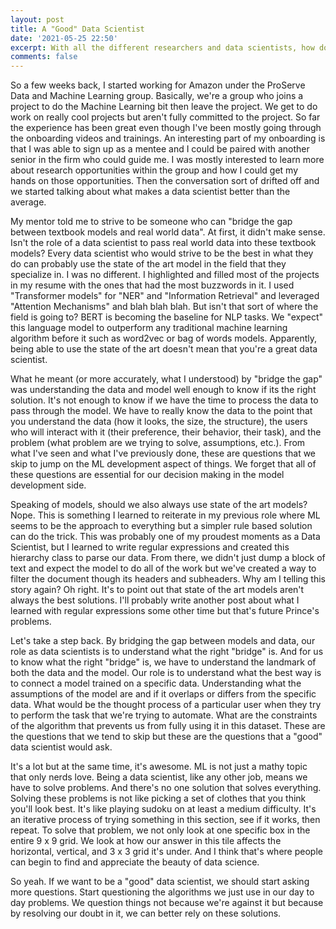 ```yaml
---
layout: post
title: A "Good" Data Scientist
date: '2021-05-25 22:50'
excerpt: With all the different researchers and data scientists, how does one stand out?
comments: false
---
```


So a few weeks back, I started working for Amazon under the ProServe Data and Machine Learning group. Basically, we're a group who joins a project to do the Machine Learning bit then leave the project. We get to do work on really cool projects but aren't fully committed to the project. So far the experience has been great even though I've been mostly going through the onboarding videos and trainings. An interesting part of my onboarding is that I was able to sign up as a mentee and I could be paired with another senior in the firm who could guide me. I was mostly interested to learn more about research opportunities within the group and how I could get my hands on those opportunities. Then the conversation sort of drifted off and we started talking about what makes a data scientist better than the average.

My mentor told me to strive to be someone who can "bridge the gap between textbook models and real world data". At first, it didn't make sense. Isn't the role of a data scientist to pass real world data into these textbook models? Every data scientist who would strive to be the best in what they do can probably use the state of the art model in the field that they specialize in. I was no different. I highlighted and filled most of the projects in my resume with the ones that had the most buzzwords in it. I used "Transformer models" for "NER" and "Information Retrieval" and leveraged "Attention Mechanisms" and blah blah blah. But isn't that sort of where the field is going to? BERT is becoming the baseline for NLP tasks. We "expect" this language model to outperform any traditional machine learning algorithm before it such as word2vec or bag of words models. Apparently, being able to use the state of the art doesn't mean that you're a great data scientist.

What he meant (or more accurately, what I understood) by "bridge the gap" was understanding the data and model well enough to know if its the right solution. It's not enough to know if we have the time to process the data to pass through the model. We have to really know the data to the point that you understand the data (how it looks, the size, the structure), the users who will interact with it (their preference, their behavior, their task), and the problem (what problem are we trying to solve, assumptions, etc.). From what I've seen and what I've previously done, these are questions that we skip to jump on the ML development aspect of things. We forget that all of these questions are essential for our decision making in the model development side.

Speaking of models, should we also always use state of the art models? Nope. This is something I learned to reiterate in my previous role where ML seems to be the approach to everything but a simpler rule based solution can do the trick. This was probably one of my proudest moments as a Data Scientist, but I learned to write regular expressions and created this hierarchy class to parse our data. From there, we didn't just dump a block of text and expect the model to do all of the work but we've created a way to filter the document though its headers and subheaders. Why am I telling this story again? Oh right. It's to point out that state of the art models aren't always the best solutions. I'll probably write another post about what I learned with regular expressions some other time but that's future Prince's problems.

Let's take a step back. By bridging the gap between models and data, our role as data scientists is to understand what the right "bridge" is. And for us to know what the right "bridge" is, we have to understand the landmark of both the data and the model. Our role is to understand what the best way is to connect a model trained on a specific data. Understanding what the assumptions of the model are and if it overlaps or differs from the specific data. What would be the thought process of a particular user when they try to perform the task that we're trying to automate. What are the constraints of the algorithm that prevents us from fully using it in this dataset. These are the questions that we tend to skip but these are the questions that a "good" data scientist would ask.

It's a lot but at the same time, it's awesome. ML is not just a mathy topic that only nerds love. Being a data scientist, like any other job, means we have to solve problems. And there's no one solution that solves everything. Solving these problems is not like picking a set of clothes that you think you'll look best. It's like playing sudoku on at least a medium difficulty. It's an iterative process of trying something in this section, see if it works, then repeat. To solve that problem, we not only look at one specific box in the entire 9 x 9 grid. We look at how our answer in this tile affects the horizontal, vertical, and 3 x 3 grid it's under. And I think that's where people can begin to find and appreciate the beauty of data science.

So yeah. If we want to be a "good" data scientist, we should start asking more questions. Start questioning the algorithms we just use in our day to day problems. We question things not because we're against it but because by resolving our doubt in it, we can better rely on these solutions.
